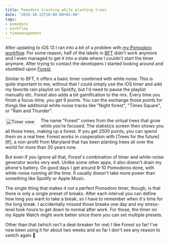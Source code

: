 ```yaml
---
title: Pomodoro tracking while planting trees
date: "2019-10-13T10:00:00+02:00"
tags:
- pomodoro
- workflow
- timemanagement
---
```


After updating to iOS 13 I ran into a bit of a problem with [my Pomodoro workflow][wf]. For some reason, half of the labels in [BFT][] didn't work anymore and I even managed to get it into a state where I couldn't start the timer anymore. After trying to contact the developers I started looking around and stumbled upon [Forest][fa].

Similar to BFT, it offers a basic timer combined with  white noise. This is quite important to me; without that I could simply use the iOS timer and add my favorite rain playlist on Spotify, but I'd need to pause the playlist manually etc. Forest also adds a bit gamification to the mix. Every time you finish a focus-time, you get 9 points. You can the exchange those points for things like additional white-noise tracks like "Night forest", "Times Square", or "Rain and Thunder".

<img src="/media/2019/forest-timer.png" style="max-width:250px;float:left;margin:0 1rem 0.5rem 0;padding:2px;border:2px solid #EFEFEF" alt="Timer view">The name "Forest" comes from the virtual trees that grow while you're focused. The statistics screen then shows you all those trees, making up a forest. If you get 2500 points, you can spend them on a real tree: Forest works in cooperation with [Trees for the future][tf], a non-profit from Maryland that has been planting trees all over the world for more than 30 years now.

But even if you ignore all that, Forest's combination of timer and white-noise generator works very well. Unlike some other apps, it also doesn't drain my phone's battery. On good days I get around 8-10 Pomodoros done, with white-noise running all the time. It usually doesn't take more power than something like Spotify or Apple Music.

The single thing that makes it not a perfect Pomodoro timer, though, is that there is only a single preset of breaks. After each interval you can define how long you want to take a break, so I have to remember when it's time for the long break. I accidentally missed those breaks one day and my stress-level took hours to get down to normal after work. For those, the timer on my Apple Watch might work better since there you can set multiple presets.

Other than that (which isn't a deal-breaker for me) I like Forest so far! I've now been using it for about two weeks and so far I don't see any reason to switch again 🙂

[wf]: https://zerokspot.com/weblog/2019/01/08/getting-into-the-flow-with-pomodoro/
[bft]: https://itunes.apple.com/us/app/bft-bear-focus-timer/id1328806990
[fa]: https://www.forestapp.cc
[tff]: https://trees.org/